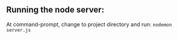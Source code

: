 ## Running the node server:
At command-prompt, change to project directory and run:
`nodemon server.js`
